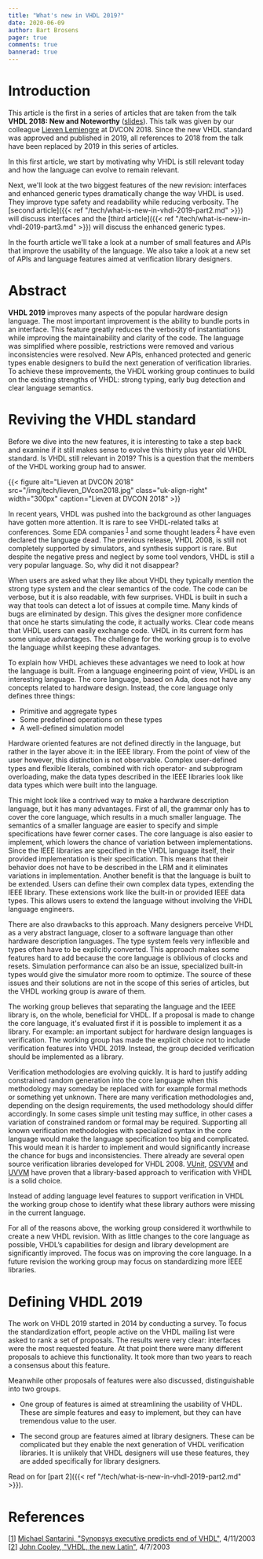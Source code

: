 ```yaml
---
title: "What's new in VHDL 2019?"
date: 2020-06-09
author: Bart Brosens
pager: true
comments: true
bannerad: true
---
```


# Introduction

This article is the first in a series of articles that are taken from the talk **VHDL 2018: New and Noteworthy** ([slides]).
This talk was given by our colleague [Lieven Lemiengre](https://www.sigasi.com/about/#lieven-lemiengre) at DVCON 2018.
Since the new VHDL standard was approved and published in 2019,
all references to 2018 from the talk have been replaced by 2019 in this series of articles.

In this first article, we start by motivating why VHDL is still relevant today and how the language can evolve to remain relevant.

Next, we'll look at the two biggest features of the new revision: interfaces and enhanced generic types dramatically change
the way VHDL is used. They improve type safety and readability while reducing verbosity.
The [second article]({{< ref "/tech/what-is-new-in-vhdl-2019-part2.md" >}}) will discuss interfaces and
the [third article]({{< ref "/tech/what-is-new-in-vhdl-2019-part3.md" >}}) will discuss the enhanced generic types.

In the fourth article we'll take a look at a number of small features and APIs that improve the usability of the language.
We also take a look at a new set of APIs and language features aimed at verification library designers.

# Abstract

**VHDL 2019** improves many aspects of the popular hardware design language.
The most important improvement is the ability to bundle ports in an interface. This feature greatly reduces the
verbosity of instantiations while improving the maintainability and clarity of the code.
The language was simplified where possible, restrictions were removed and various inconsistencies were resolved.
New APIs, enhanced protected and generic types enable designers to build the next generation of verification libraries.
To achieve these improvements, the VHDL working group continues to build on the existing strengths of VHDL:
strong typing, early bug detection and clear language semantics.

# Reviving the VHDL standard

Before we dive into the new features, it is interesting to take a step back and examine if it still makes sense to evolve
this thirty plus year old VHDL standard. Is VHDL still relevant in 2019? This is a question that the members of the
VHDL working group had to answer.

{{< figure alt="Lieven at DVCON 2018" src="/img/tech/lieven_DVcon2018.jpg" class="uk-align-right" width="300px" caption="Lieven at DVCON 2018" >}}

In recent years, VHDL was pushed into the background as other languages have gotten more attention. It is rare to
see VHDL-related talks at conferences. Some EDA companies<sup id="bref1"> [1](#ref1)</sup> and some thought leaders<sup id="bref2"> [2](#ref2)</sup> have even declared
the language dead. The previous release, VHDL 2008, is still not completely supported by simulators, and synthesis
support is rare. But despite the negative press and neglect by some tool vendors, VHDL is still a very popular language.
So, why did it not disappear?

When users are asked what they like about VHDL they typically mention the strong type system and the clear
semantics of the code. The code can be verbose, but it is also readable, with few surprises. VHDL is built in such a
way that tools can detect a lot of issues at compile time. Many kinds of bugs are eliminated by design. This gives the
designer more confidence that once he starts simulating the code, it actually works. Clear code means that VHDL
users can easily exchange code. VHDL in its current form has some unique advantages. The challenge for the working
group is to evolve the language whilst keeping these advantages.

To explain how VHDL achieves these advantages we need to look at how the language is built. From a language
engineering point of view, VHDL is an interesting language. The core language, based on Ada, does not have any
concepts related to hardware design. Instead, the core language only defines three things:
* Primitive and aggregate types
* Some predefined operations on these types
* A well-defined simulation model

Hardware oriented features are not defined directly in the language, but rather in the layer above it: in the IEEE
library. From the point of view of the user however, this distinction is not observable. Complex user-defined types
and flexible literals, combined with rich operator- and subprogram overloading, make the data types described in the
IEEE libraries look like data types which were built into the language.

This might look like a contrived way to make a hardware description language, but it has many advantages. First of
all, the grammar only has to cover the core language, which results in a much smaller language. The semantics of a
smaller language are easier to specify and simple specifications have fewer corner cases. The core language is also easier
to implement, which lowers the chance of variation between implementations. Since the IEEE libraries are specified
in the VHDL language itself, their provided implementation is their specification. This means that their behavior does
not have to be described in the LRM and it eliminates variations in implementation. Another benefit is that the
language is built to be extended. Users can define their own complex data types, extending the IEEE library. These
extensions work like the built-in or provided IEEE data types. This allows users to extend the language without
involving the VHDL language engineers.

There are also drawbacks to this approach. Many designers perceive VHDL as a very abstract language, closer to a
software language than other hardware description languages. The type system feels very inflexible and types often
have to be explicitly converted. This approach makes some features hard to add because the core language is oblivious
of clocks and resets. Simulation performance can also be an issue, specialized built-in types would give the simulator
more room to optimize. The source of these issues and their solutions are not in the scope of this series of articles, but the VHDL
working group is aware of them.

The working group believes that separating the language and the IEEE library is, on the whole, beneficial for VHDL. If a proposal
is made to change the core language, it's evaluated first if it is possible to implement it as a library. For example: an
important subject for hardware design languages is verification. The working group has made the explicit choice not
to include verification features into VHDL 2019. Instead, the group decided verification should be implemented as a
library.

Verification methodologies are evolving quickly. It is hard to justify adding constrained random generation into the
core language when this methodology may someday be replaced with for example formal methods or something yet
unknown. There are many verification methodologies and, depending on the design requirements, the used
methodology should differ accordingly. In some cases simple unit testing may suffice, in other cases a variation of
constrained random or formal may be required. Supporting all known verification methodologies with specialized
syntax in the core language would make the language specification too big and complicated. This would mean it is
harder to implement and would significantly increase the chance for bugs and inconsistencies. There already are
several open source verification libraries developed for VHDL 2008. [VUnit], [OSVVM] and [UVVM] have
proven that a library-based approach to verification with VHDL is a solid choice.

Instead of adding language level features to support verification in VHDL the working group chose to identify what these
library authors were missing in the current language.

For all of the reasons above, the working group considered it worthwhile to create a new VHDL revision. With as little
changes to the core language as possible, VHDL’s capabilities for design and
library development are significantly improved. The focus was on improving the core language. In a future revision the working group may focus on
standardizing more IEEE libraries.

# Defining VHDL 2019

The work on VHDL 2019 started in 2014 by conducting a survey. To focus the standardization effort, people active
on the VHDL mailing list were asked to rank a set of proposals. The results were very clear: interfaces were the most
requested feature. At that point there were many different proposals to achieve this functionality. It took more than
two years to reach a consensus about this feature.

Meanwhile other proposals of features were also discussed, distinguishable into two groups.

* One group of features is aimed at streamlining the usability of VHDL. These are simple features and easy to
implement, but they can have tremendous value to the user.

* The second group are features aimed at library designers. These can be complicated but they enable the next
generation of VHDL verification libraries. It is unlikely that VHDL designers will use these features, they are added
specifically for library designers.

Read on for [part 2]({{< ref "/tech/what-is-new-in-vhdl-2019-part2.md" >}}).

# References

<a name="ref1"></a>[<a href="#bref1">1</a>] [Michael Santarini, "Synopsys executive predicts end of VHDL"](https://www.eetimes.com/document.asp?doc_id=1216860), 4/11/2003  
<a name="ref2"></a>[<a href="#bref2">2</a>] [John Cooley, "VHDL, the new Latin"](https://www.eetimes.com/document.asp?doc_id=1216865), 4/7/2003

[slides]: https://www.slideshare.net/LievenLemiengre/vhdl-2017-new-and-noteworthy
[VUnit]: https://vunit.github.io
[OSVVM]: https://osvvm.org
[UVVM]: https://bitvis.no/dev-tools/uvvm
